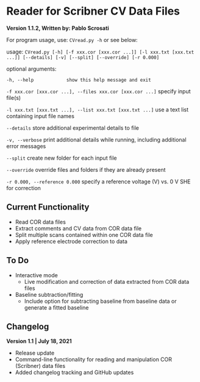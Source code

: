 # Reader for Scribner CV Data Files

**Version 1.1.2, Written by: Pablo Scrosati**

For program usage, use: `CVread.py -h` or see below:

usage: `CVread.py [-h] [-f xxx.cor [xxx.cor ...]] [-l xxx.txt [xxx.txt ...]] [--details] [-v] [--split] [--override] [-r 0.000]`

optional arguments:

`-h, --help            show this help message and exit`

`-f xxx.cor [xxx.cor ...], --files xxx.cor [xxx.cor ...]` specify input file(s)

`-l xxx.txt [xxx.txt ...], --list xxx.txt [xxx.txt ...]` use a text list containing input file names

`--details` store additional experimental details to file

`-v, --verbose` print additional details while running, including additional error messages

`--split` create new folder for each input file

`--override` override files and folders if they are already present

`-r 0.000, --reference 0.000` specify a reference voltage (V) vs. 0 V SHE for correction

## Current Functionality

* Read COR data files
* Extract comments and CV data from COR data file
* Split multiple scans contained within one COR data file
* Apply reference electrode correction to data

## To Do

* Interactive mode
    * Live modification and correction of data extracted from COR data files
* Baseline subtraction/fitting
    * Include option for subtracting baseline from baseline data or generate a fitted baseline

## Changelog

**Version 1.1 | July 18, 2021**
* Release update
* Command-line functionality for reading and manipulation COR (Scribner) data files
* Added changelog tracking and GitHub updates